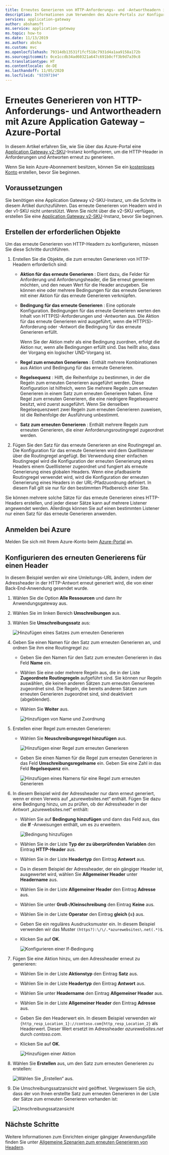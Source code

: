 ```yaml
---
title: Erneutes Generieren von HTTP-Anforderungs- und -Antwortheadern im Portal – Azure Application Gateway
description: Informationen zum Verwenden des Azure-Portals zur Konfiguration eines Azure Application Gateway, um die HTTP-Header in den Anforderungen und Antworten erneut zu generieren, die das Gateway durchlaufen
services: application-gateway
author: abshamsft
ms.service: application-gateway
ms.topic: how-to
ms.date: 11/13/2019
ms.author: absha
ms.custom: mvc
ms.openlocfilehash: 79314db13531f1fcf518c7931d4a1aa9158a172b
ms.sourcegitcommit: 0ce1ccdb34ad60321a647c691b0cff3b9d7a39c8
ms.translationtype: HT
ms.contentlocale: de-DE
ms.lasthandoff: 11/05/2020
ms.locfileid: "93397194"
---
```

# <a name="rewrite-http-request-and-response-headers-with-azure-application-gateway---azure-portal"></a>Erneutes Generieren von HTTP-Anforderungs- und Antwortheadern mit Azure Application Gateway – Azure-Portal

In diesem Artikel erfahren Sie, wie Sie über das Azure-Portal eine [Application Gateway v2-SKU](./application-gateway-autoscaling-zone-redundant.md)-Instanz konfigurieren, um die HTTP-Header in Anforderungen und Antworten erneut zu generieren.

Wenn Sie kein Azure-Abonnement besitzen, können Sie ein [kostenloses Konto](https://azure.microsoft.com/free/?WT.mc_id=A261C142F) erstellen, bevor Sie beginnen.

## <a name="before-you-begin"></a>Voraussetzungen

Sie benötigen eine Application Gateway v2-SKU-Instanz, um die Schritte in diesem Artikel durchzuführen. Das erneute Generieren von Headern wird in der v1-SKU nicht unterstützt. Wenn Sie nicht über die v2-SKU verfügen, erstellen Sie eine [Application Gateway v2-SKU](./tutorial-autoscale-ps.md)-Instanz, bevor Sie beginnen.

## <a name="create-required-objects"></a>Erstellen der erforderlichen Objekte

Um das erneute Generieren von HTTP-Headern zu konfigurieren, müssen Sie diese Schritte durchführen.

1. Erstellen Sie die Objekte, die zum erneuten Generieren von HTTP-Headern erforderlich sind:

   - **Aktion für das erneute Generieren** : Dient dazu, die Felder für Anforderung und Anforderungsheader, die Sie erneut generieren möchten, und den neuen Wert für die Header anzugeben. Sie können eine oder mehrere Bedingungen für das erneute Generieren mit einer Aktion für das erneute Generieren verknüpfen.

   - **Bedingung für das erneute Generieren** : Eine optionale Konfiguration. Bedingungen für das erneute Generieren werten den Inhalt von HTTP(S)-Anforderungen und -Antworten aus. Die Aktion für das erneute Generieren wird ausgeführt, wenn die HTTP(S)-Anforderung oder -Antwort die Bedingung für das erneute Generieren erfüllt.

     Wenn Sie der Aktion mehr als eine Bedingung zuordnen, erfolgt die Aktion nur, wenn alle Bedingungen erfüllt sind. Das heißt also, dass der Vorgang ein logischer UND-Vorgang ist.

   - **Regel zum erneuten Generieren** : Enthält mehrere Kombinationen aus Aktion und Bedingung für das erneute Generieren.

   - **Regelsequenz** : Hilft, die Reihenfolge zu bestimmen, in der die Regeln zum erneuten Generieren ausgeführt werden. Diese Konfiguration ist hilfreich, wenn Sie mehrere Regeln zum erneuten Generieren in einem Satz zum erneuten Generieren haben. Eine Regel zum erneuten Generieren, die eine niedrigere Regelsequenz besitzt, wird zuerst ausgeführt. Wenn Sie denselben Regelsequenzwert zwei Regeln zum erneuten Generieren zuweisen, ist die Reihenfolge der Ausführung unbestimmt.

   - **Satz zum erneuten Generieren** : Enthält mehrere Regeln zum erneuten Generieren, die einer Anforderungsroutingregel zugeordnet werden.

2. Fügen Sie den Satz für das erneute Generieren an eine Routingregel an. Die Konfiguration für das erneute Generieren wird dem Quelllistener über die Routingregel angefügt. Bei Verwendung einer einfachen Routingregel wird die Konfiguration der erneuten Generierung eines Headers einem Quelllistener zugeordnet und fungiert als erneute Generierung eines globalen Headers. Wenn eine pfadbasierte Routingregel verwendet wird, wird die Konfiguration der erneuten Generierung eines Headers in der URL-Pfadzuordnung definiert. In diesem Fall gilt sie nur für den bestimmten Pfadbereich einer Site.

Sie können mehrere solche Sätze für das erneute Generieren eines HTTP-Headers erstellen, und jeder dieser Sätze kann auf mehrere Listener angewendet werden. Allerdings können Sie auf einen bestimmten Listener nur einen Satz für das erneute Generieren anwenden.

## <a name="sign-in-to-azure"></a>Anmelden bei Azure

Melden Sie sich mit Ihrem Azure-Konto beim [Azure-Portal](https://portal.azure.com/) an.

## <a name="configure-header-rewrite"></a>Konfigurieren des erneuten Generierens für einen Header

In diesem Beispiel werden wir eine Umleitungs-URL ändern, indem der Adressheader in der HTTP-Antwort erneut generiert wird, die von einer Back-End-Anwendung gesendet wurde.

1. Wählen Sie die Option **Alle Ressourcen** und dann Ihr Anwendungsgateway aus.

2. Wählen Sie im linken Bereich **Umschreibungen** aus.

3. Wählen Sie **Umschreibungssatz** aus:

   ![Hinzufügen eines Satzes zum erneuten Generieren](media/rewrite-http-headers-portal/add-rewrite-set.png)

4. Geben Sie einen Namen für den Satz zum erneuten Generieren an, und ordnen Sie ihm eine Routingregel zu:

   - Geben Sie den Namen für den Satz zum erneuten Generieren in das Feld **Name** ein.
   - Wählen Sie eine oder mehrere Regeln aus, die in der Liste **Zugeordnete Routingregeln** aufgeführt sind. Sie können nur Regeln auswählen, die keinen anderen Sätzen zum erneuten Generieren zugeordnet sind. Die Regeln, die bereits anderen Sätzen zum erneuten Generieren zugeordnet sind, sind deaktiviert (abgeblendet).
   - Wählen Sie **Weiter** aus.
   
     ![Hinzufügen von Name und Zuordnung](media/rewrite-http-headers-portal/name-and-association.png)

5. Erstellen einer Regel zum erneuten Generieren:

   - Wählen Sie **Neuschreibungsregel hinzufügen** aus.

     ![Hinzufügen einer Regel zum erneuten Generieren](media/rewrite-http-headers-portal/add-rewrite-rule.png)

   - Geben Sie einen Namen für die Regel zum erneuten Generieren in das Feld **Umschreibungsregelname** ein. Geben Sie eine Zahl in das Feld **Regelsequenz** ein.

     ![Hinzufügen eines Namens für eine Regel zum erneuten Generieren](media/rewrite-http-headers-portal/rule-name.png)

6. In diesem Beispiel wird der Adressheader nur dann erneut generiert, wenn er einen Verweis auf „azurewebsites.net“ enthält. Fügen Sie dazu eine Bedingung hinzu, um zu prüfen, ob der Adressheader in der Antwort „azurewebsites.net“ enthält:

   - Wählen Sie auf **Bedingung hinzufügen** und dann das Feld aus, das die **If** -Anweisungen enthält, um es zu erweitern.

     ![Bedingung hinzufügen](media/rewrite-http-headers-portal/add-condition.png)

   - Wählen Sie in der Liste **Typ der zu überprüfenden Variablen** den Eintrag **HTTP-Header** aus.

   - Wählen Sie in der Liste **Headertyp** den Eintrag **Antwort** aus.

   - Da in diesem Beispiel der Adressheader, der ein gängiger Header ist, ausgewertet wird, wählen Sie **Allgemeiner Header** unter **Headername** aus.

   - Wählen Sie in der Liste **Allgemeiner Header** den Eintrag **Adresse** aus.

   - Wählen Sie unter **Groß-/Kleinschreibung** den Eintrag **Keine** aus.

   - Wählen Sie in der Liste **Operator** den Eintrag **gleich (=)** aus.

   - Geben Sie ein reguläres Ausdrucksmuster ein. In diesem Beispiel verwenden wir das Muster `(https?):\/\/.*azurewebsites\.net(.*)$`.

   - Klicken Sie auf **OK**.

     ![Konfigurieren einer If-Bedingung](media/rewrite-http-headers-portal/condition.png)

7. Fügen Sie eine Aktion hinzu, um den Adressheader erneut zu generieren:

   - Wählen Sie in der Liste **Aktionstyp** den Eintrag **Satz** aus.

   - Wählen Sie in der Liste **Headertyp** den Eintrag **Antwort** aus.

   - Wählen Sie unter **Headername** den Eintrag **Allgemeiner Header** aus.

   - Wählen Sie in der Liste **Allgemeiner Header** den Eintrag **Adresse** aus.

   - Geben Sie den Headerwert ein. In diesem Beispiel verwenden wir `{http_resp_Location_1}://contoso.com{http_resp_Location_2}` als Headerwert. Dieser Wert ersetzt im Adressheader *azurewebsites.net* durch *contoso.com*.

   - Klicken Sie auf **OK**.

     ![Hinzufügen einer Aktion](media/rewrite-http-headers-portal/action.png)

8. Wählen Sie **Erstellen** aus, um den Satz zum erneuten Generieren zu erstellen:

   ![Wählen Sie „Erstellen“ aus.](media/rewrite-http-headers-portal/create.png)

9. Die Umschreibungssatzansicht wird geöffnet. Vergewissern Sie sich, dass der von Ihnen erstellte Satz zum erneuten Generieren in der Liste der Sätze zum erneuten Generieren vorhanden ist:

   ![Umschreibungssatzansicht](media/rewrite-http-headers-portal/rewrite-set-list.png)

## <a name="next-steps"></a>Nächste Schritte

Weitere Informationen zum Einrichten einiger gängiger Anwendungsfälle finden Sie unter [Allgemeine Szenarien zum erneuten Generieren von Headern](./rewrite-http-headers.md).